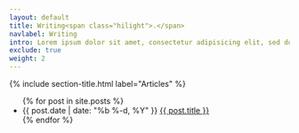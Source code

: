 ```yaml
---
layout: default
title: Writing<span class="hilight">.</span>
navlabel: Writing
intro: Lorem ipsum dolor sit amet, consectetur adipisicing elit, sed do eiusmod tempor incididunt ut labore et dolore magna aliqua.
exclude: true
weight: 2
---
```


{% include section-title.html label="Articles" %}

<ul class="list ma0 pa0">
  {% for post in site.posts %}
  <li class="pb3 lh-copy mb4 blog-link">
    <span class="db plexb f5 silver lh-copy">{{ post.date | date: "%b %-d,  %Y" }}</span>
    <span class="db plex f5 f4-m f4-l lh-copy"><a class="link dim" href="{{ post.url }}">{{ post.title }}</a></span>
  </li>
  {% endfor %}
</ul>
